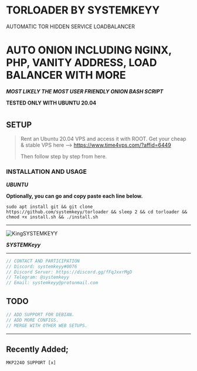 # TORLOADER BY SYSTEMKEYY
AUTOMATIC TOR HIDDEN SERVICE LOADBALANCER
# AUTO ONION INCLUDING NGINX, PHP, VANITY ADDRESS, LOAD BALANCER WITH MORE

**_MOST LIKELY THE MOST USER FRIENDLY ONION BASH SCRIPT_**


**TESTED ONLY WITH UBUNTU 20.04**


#
#

## SETUP

> Rent an Ubuntu 20.04 VPS and access it with ROOT. Get your cheap & stable VPS here --> https://www.time4vps.com/?affid=6449
>
>Then follow step by step from here.

### INSTALLATION AND USAGE

**_UBUNTU_**


**Optionally, you can go and copy paste each line below.**

```
sudo apt install git && git clone https://github.com/systemkeyy/torloader && sleep 2 && cd torloader && chmod +x install.sh && ./install.sh
```
--------------------------------------------------------------------------------------------------
![KingSYSTEMKEYY](https://avatars.githubusercontent.com/u/74800251?v=4)

**_SYSTEMKeyy_**




-----------------------------------------------------
```js
// CONTACT AND PARTICIPATION
// Discord: systemkeyy#0076
// Discord Server: https://discord.gg/fFqJxxrMgD
// Telegram: @systemkeyy
// Email: systemkeyy@protonmail.com
```
## TODO

```js
// ADD SUPPORT FOR DEBIAN.
// ADD MORE CONFIGS.
// MERGE WITH OTHER WEB SETUPS.
```
----------------------------------------------------
## Recently Added;

```
MKP224O SUPPORT [x]
```
